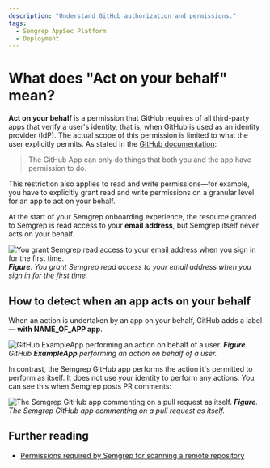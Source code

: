 ```yaml
---
description: "Understand GitHub authorization and permissions."
tags:
  - Semgrep AppSec Platform
  - Deployment
---
```


# What does "Act on your behalf" mean?

**Act on your behalf** is a permission that GitHub requires of all third-party apps that verify a user's identity, that is, when GitHub is used as an identity provider (IdP). The actual scope of this permission is limited to what the user explicitly permits. As stated in the [GitHub documentation](https://docs.github.com/en/apps/using-github-apps/authorizing-github-apps#about-github-apps-acting-on-your-behalf):

> The GitHub App can only do things that both you and the app have permission to do.

This restriction also applies to read and write permissions&mdash;for example, you have to explicitly grant read and write permissions on a granular level for an app to act on your behalf.

At the start of your Semgrep onboarding experience, the resource granted to Semgrep is read access to your **email address**, but Semgrep itself never acts on your behalf.

![You grant Semgrep read access to your email address when you sign in for the first time.](/img/new-onboarding.png#sm-width)
_**Figure**. You grant Semgrep read access to your email address when you sign in for the first time._

## How to detect when an app acts on your behalf

<!-- vale off -->
When an action is undertaken by an app on your behalf, GitHub adds a label **&mdash; with <span className="placeholder">NAME_OF_APP</span> app**.
<!-- vale on -->

![GitHub **ExampleApp** performing an action on behalf of a user.](/img/github-act-on-your-behalf.png)
_**Figure**. GitHub **ExampleApp** performing an action on behalf of a user._

In contrast, the Semgrep GitHub app performs the action it's permitted to perform as itself. It does not use your identity to perform any actions. You can see this when Semgrep posts PR comments:

![The Semgrep GitHub app commenting on a pull request as itself.](/img/semgrep-not-acting-on-your-behalf.png#md-noborder)
_**Figure**. The Semgrep GitHub app commenting on a pull request as itself._

## Further reading

- [Permissions required by Semgrep for scanning a remote repository](/deployment/checklist#appendices)
